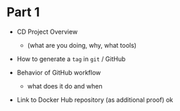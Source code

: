 # Part 1

- CD Project Overview
  - (what are you doing, why, what tools)

- How to generate a `tag` in `git` / GitHub

- Behavior of GitHub workflow
  - what does it do and when

- Link to Docker Hub repository (as additional proof) ok
